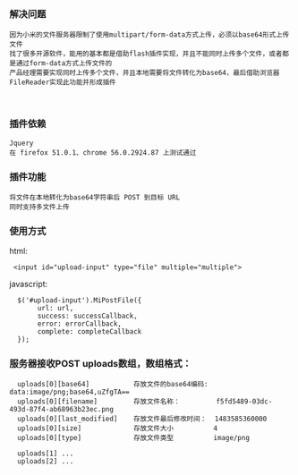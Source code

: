 ### 解决问题
    因为小米的文件服务器限制了使用multipart/form-data方式上传，必须以base64形式上传文件
    找了很多开源软件，能用的基本都是借助flash插件实现，并且不能同时上传多个文件，或者都是通过form-data方式上传文件的
    产品经理需要实现同时上传多个文件，并且本地需要将文件转化为base64，最后借助浏览器FileReader实现此功能并形成插件
    
### 插件依赖
    Jquery
    在 firefox 51.0.1、chrome 56.0.2924.87 上测试通过

### 插件功能
    将文件在本地转化为base64字符串后 POST 到目标 URL
    同时支持多文件上传
 
    
### 使用方式
  html:
  
     <input id="upload-input" type="file" multiple="multiple">
  
  javascript: 
  
      $('#upload-input').MiPostFile({
           url: url,
           success: successCallback,
           error: errorCallback,
           complete: completeCallback
      });
 
### 服务器接收POST uploads数组，数组格式：
      uploads[0][base64]           存放文件的base64编码:  data:image/png;base64,uZfgTA==
      uploads[0][filename]         存放文件名称：         f5fd5489-03dc-493d-87f4-ab68963b23ec.png
      uploads[0][last_modified]    存放文件最后修改时间：  1483585360000
      uploads[0][size]             存放文件大小          4
      uploads[0][type]             存放文件类型          image/png
     
      uploads[1] ...
      uploads[2] ...
